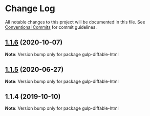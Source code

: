 # Change Log

All notable changes to this project will be documented in this file.
See [Conventional Commits](https://conventionalcommits.org) for commit guidelines.

## [1.1.6](https://github.com/ntnyq/gulp-plugins/compare/gulp-diffable-html@1.1.5...gulp-diffable-html@1.1.6) (2020-10-07)

**Note:** Version bump only for package gulp-diffable-html

## [1.1.5](https://github.com/ntnyq/gulp-plugins/compare/gulp-diffable-html@1.1.4...gulp-diffable-html@1.1.5) (2020-06-27)

**Note:** Version bump only for package gulp-diffable-html

## 1.1.4 (2019-10-10)

**Note:** Version bump only for package gulp-diffable-html
